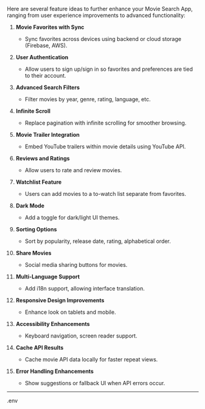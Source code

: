 Here are several feature ideas to further enhance your Movie Search App, ranging from user experience improvements to advanced functionality:

1. **Movie Favorites with Sync**  
   - Sync favorites across devices using backend or cloud storage (Firebase, AWS).

2. **User Authentication**  
   - Allow users to sign up/sign in so favorites and preferences are tied to their account.

3. **Advanced Search Filters**  
   - Filter movies by year, genre, rating, language, etc.

4. **Infinite Scroll**  
   - Replace pagination with infinite scrolling for smoother browsing.

5. **Movie Trailer Integration**  
   - Embed YouTube trailers within movie details using YouTube API.

6. **Reviews and Ratings**  
   - Allow users to rate and review movies.

7. **Watchlist Feature**  
   - Users can add movies to a to-watch list separate from favorites.

8. **Dark Mode**  
   - Add a toggle for dark/light UI themes.

9. **Sorting Options**  
   - Sort by popularity, release date, rating, alphabetical order.

10. **Share Movies**  
    - Social media sharing buttons for movies.

11. **Multi-Language Support**  
    - Add i18n support, allowing interface translation.

12. **Responsive Design Improvements**  
    - Enhance look on tablets and mobile.

13. **Accessibility Enhancements**  
    - Keyboard navigation, screen reader support.

14. **Cache API Results**  
    - Cache movie API data locally for faster repeat views.

15. **Error Handling Enhancements**  
    - Show suggestions or fallback UI when API errors occur.

---

.env